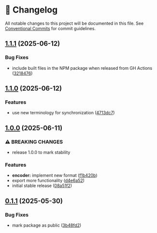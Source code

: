 <!-- markdownlint-disable --><!-- textlint-disable -->

# 📓 Changelog

All notable changes to this project will be documented in this file. See
[Conventional Commits](https://conventionalcommits.org) for commit guidelines.

## [1.1.1](https://github.com/sanity-io/descriptors/compare/v1.1.0...v1.1.1) (2025-06-12)

### Bug Fixes

- include built files in the NPM package when released from GH Actions ([3218476](https://github.com/sanity-io/descriptors/commit/3218476e983b6cbde6bead10678c8eec8ac30ce7))

## [1.1.0](https://github.com/sanity-io/descriptors/compare/v1.0.0...v1.1.0) (2025-06-12)

### Features

- use new terminology for synchronization ([4713dc7](https://github.com/sanity-io/descriptors/commit/4713dc78d47b57970958129e6b121a09621396ac))

## [1.0.0](https://github.com/sanity-io/descriptors/compare/v0.1.1...v1.0.0) (2025-06-11)

### ⚠ BREAKING CHANGES

- release 1.0.0 to mark stability

### Features

- **encoder:** implement new format ([f1b420b](https://github.com/sanity-io/descriptors/commit/f1b420bc69a68cb9ef7c953774dc5417165048a3))
- export more functionality ([d4e6a52](https://github.com/sanity-io/descriptors/commit/d4e6a52c1dc93fb982c710d6cf3c1eb539203d4a))
- initial stable release ([08a51f2](https://github.com/sanity-io/descriptors/commit/08a51f22ee1d2d5cfd00e299a5f890bb84010d74))

## [0.1.1](https://github.com/sanity-io/descriptors/compare/v0.1.0...v0.1.1) (2025-05-30)

### Bug Fixes

- mark package as public ([3b48fd2](https://github.com/sanity-io/descriptors/commit/3b48fd29cb1981f3c6b4ff85b1c8af112a47f4b5))
